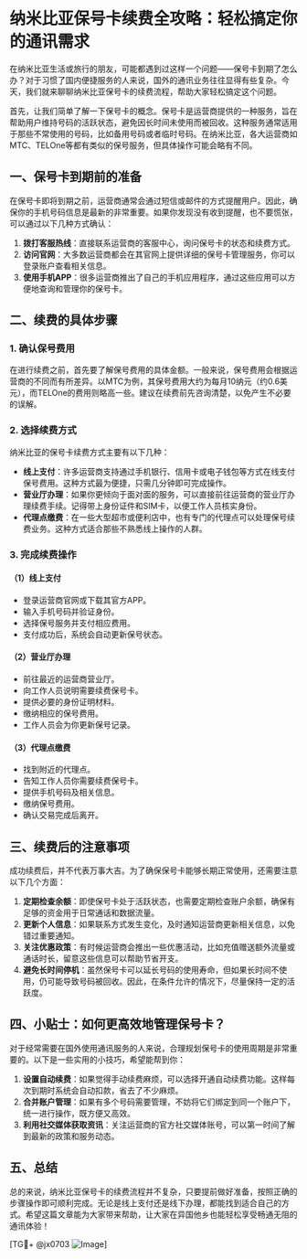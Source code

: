 # 纳米比亚保号卡续费全攻略：轻松搞定你的通讯需求

在纳米比亚生活或旅行的朋友，可能都遇到过这样一个问题——保号卡到期了怎么办？对于习惯了国内便捷服务的人来说，国外的通讯业务往往显得有些复杂。今天，我们就来聊聊纳米比亚保号卡的续费流程，帮助大家轻松搞定这个问题。

首先，让我们简单了解一下保号卡的概念。保号卡是运营商提供的一种服务，旨在帮助用户维持号码的活跃状态，避免因长时间未使用而被回收。这种服务通常适用于那些不常使用的号码，比如备用号码或者临时号码。在纳米比亚，各大运营商如MTC、TELOne等都有类似的保号服务，但具体操作可能会略有不同。

## 一、保号卡到期前的准备

在保号卡即将到期之前，运营商通常会通过短信或邮件的方式提醒用户。因此，确保你的手机号码信息是最新的非常重要。如果你发现没有收到提醒，也不要慌张，可以通过以下几种方式确认：

1. **拨打客服热线**：直接联系运营商的客服中心，询问保号卡的状态和续费方式。
2. **访问官网**：大多数运营商都会在其官网上提供详细的保号卡管理服务，你可以登录账户查看相关信息。
3. **使用手机APP**：很多运营商推出了自己的手机应用程序，通过这些应用可以方便地查询和管理你的保号卡。

## 二、续费的具体步骤

### 1. 确认保号费用

在进行续费之前，首先要了解保号费用的具体金额。一般来说，保号费用会根据运营商的不同而有所差异。以MTC为例，其保号费用大约为每月10纳元（约0.6美元），而TELOne的费用则略高一些。建议在续费前先咨询清楚，以免产生不必要的误解。

### 2. 选择续费方式

纳米比亚的保号卡续费方式主要有以下几种：

- **线上支付**：许多运营商支持通过手机银行、信用卡或电子钱包等方式在线支付保号费用。这种方式最为便捷，只需几分钟即可完成操作。
- **营业厅办理**：如果你更倾向于面对面的服务，可以直接前往运营商的营业厅办理续费手续。记得带上身份证件和SIM卡，以便工作人员核实身份。
- **代理点缴费**：在一些大型超市或便利店中，也有专门的代理点可以处理保号续费业务。这种方式适合那些不熟悉线上操作的人群。

### 3. 完成续费操作

#### （1）线上支付

- 登录运营商官网或下载其官方APP。
- 输入手机号码并验证身份。
- 选择保号服务并支付相应费用。
- 支付成功后，系统会自动更新保号状态。

#### （2）营业厅办理

- 前往最近的运营商营业厅。
- 向工作人员说明需要续费保号卡。
- 提供必要的身份证明材料。
- 缴纳相应的保号费用。
- 工作人员会为你更新保号记录。

#### （3）代理点缴费

- 找到附近的代理点。
- 告知工作人员你需要续费保号卡。
- 提供手机号码及相关信息。
- 缴纳保号费用。
- 确认交易完成后离开。

## 三、续费后的注意事项

成功续费后，并不代表万事大吉。为了确保保号卡能够长期正常使用，还需要注意以下几个方面：

1. **定期检查余额**：即使保号卡处于活跃状态，也需要定期检查账户余额，确保有足够的资金用于日常通话和数据流量。
2. **更新个人信息**：如果联系方式发生变化，及时通知运营商更新相关信息，以免错过重要通知。
3. **关注优惠政策**：有时候运营商会推出一些优惠活动，比如充值赠送额外流量或通话时长，留意这些信息可以帮助节省开支。
4. **避免长时间停机**：虽然保号卡可以延长号码的使用寿命，但如果长时间不使用，仍可能导致号码被回收。因此，在条件允许的情况下，尽量保持一定的活跃度。

## 四、小贴士：如何更高效地管理保号卡？

对于经常需要在国外使用通讯服务的人来说，合理规划保号卡的使用周期是非常重要的。以下是一些实用的小技巧，希望能帮到你：

1. **设置自动续费**：如果觉得手动续费麻烦，可以选择开通自动续费功能。这样每次到期时系统会自动扣款，省去了不少麻烦。
2. **合并账户管理**：如果有多个号码需要管理，不妨将它们绑定到同一个账户下，统一进行操作，既方便又高效。
3. **利用社交媒体获取资讯**：关注运营商的官方社交媒体账号，可以第一时间了解到最新的政策和服务动态。

## 五、总结

总的来说，纳米比亚保号卡的续费流程并不复杂，只要提前做好准备，按照正确的步骤操作即可顺利完成。无论是线上支付还是线下办理，都能找到适合自己的方式。希望这篇文章能为大家带来帮助，让大家在异国他乡也能轻松享受畅通无阻的通讯体验！

[TG💪+ @jx0703 ![Image](https://github.com/user-attachments/assets/dbca1d08-cadb-493c-b0ec-ad6f7a83f270)]
